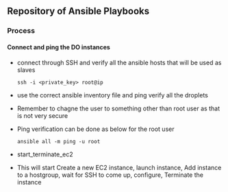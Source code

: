 ## Repository of Ansible Playbooks


### Process

#### Connect and ping the DO instances

- connect through SSH and verify all the ansible hosts that will be used as slaves
    ```
    ssh -i <private_key> root@ip
    ```
- use the correct ansible inventory file and ping verify all the droplets
- Remember to chagne the user to something other than root user as that is not very secure
- Ping verification can be done as below for the root user
    ```
    ansible all -m ping -u root

    ```

- start_terminate_ec2
-   This will start Create a new EC2 instance, launch instance, Add instance to a hostgroup, wait for SSH to come up, configure, Terminate the instance

